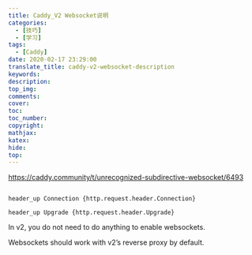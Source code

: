 ```yaml
---
title: Caddy_V2 Websocket说明
categories:
  - [技巧]
  - [学习]
tags:
  - [Caddy]
date: 2020-02-17 23:29:00
translate_title: caddy-v2-websocket-description
keywords:
description:
top_img: 
comments:
cover: 
toc:
toc_number:
copyright:
mathjax:
katex:
hide:
top:
---
```

https://caddy.community/t/unrecognized-subdirective-websocket/6493



```

header_up Connection {http.request.header.Connection}

header_up Upgrade {http.request.header.Upgrade}

```



In v2, you do not need to do anything to enable websockets.

Websockets should work with v2’s reverse proxy by default.